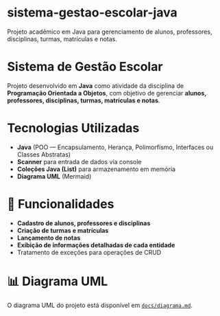 # sistema-gestao-escolar-java
Projeto acadêmico em Java para gerenciamento de alunos, professores, disciplinas, turmas, matrículas e notas.

#  Sistema de Gestão Escolar

Projeto desenvolvido em **Java** como atividade da disciplina de **Programação Orientada a Objetos**, com objetivo de gerenciar **alunos, professores, disciplinas, turmas, matrículas e notas**.

# Tecnologias Utilizadas
- **Java** (POO — Encapsulamento, Herança, Polimorfismo, Interfaces ou Classes Abstratas)
- **Scanner** para entrada de dados via console
- **Coleções Java (List)** para armazenamento em memória
- **Diagrama UML** (Mermaid)

# 📜 Funcionalidades
- **Cadastro de alunos, professores e disciplinas**
- **Criação de turmas e matrículas**
- **Lançamento de notas**
- **Exibição de informações detalhadas de cada entidade**
- Tratamento de exceções para operações de CRUD

# 📊 Diagrama UML
O diagrama UML do projeto está disponível em [`docs/diagrama.md`](docs/diagrama.md).
